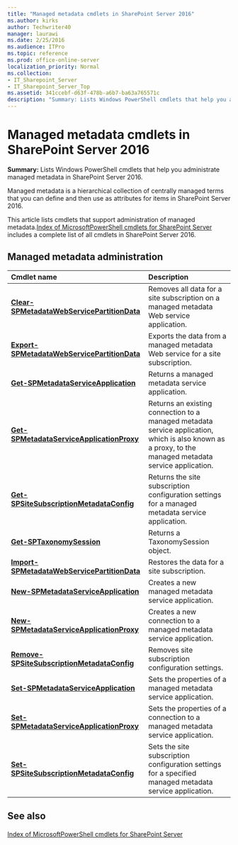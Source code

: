 ```yaml
---
title: "Managed metadata cmdlets in SharePoint Server 2016"
ms.author: kirks
author: Techwriter40
manager: laurawi
ms.date: 2/25/2016
ms.audience: ITPro
ms.topic: reference
ms.prod: office-online-server
localization_priority: Normal
ms.collection:
- IT_Sharepoint_Server
- IT_Sharepoint_Server_Top
ms.assetid: 341ccebf-d63f-478b-a6b7-ba63a765571c
description: "Summary: Lists Windows PowerShell cmdlets that help you administrate managed metadata in SharePoint Server 2016."
---
```


# Managed metadata cmdlets in SharePoint Server 2016

 **Summary:** Lists Windows PowerShell cmdlets that help you administrate managed metadata in SharePoint Server 2016. 
  
Managed metadata is a hierarchical collection of centrally managed terms that you can define and then use as attributes for items in SharePoint Server 2016.
  
This article lists cmdlets that support administration of managed metadata.[Index of MicrosoftPowerShell cmdlets for SharePoint Server](../../../docs-conceptual/sharepoint-server/index-of-microsoftpowershell-cmdlets.md) includes a complete list of all cmdlets in SharePoint Server 2016. 
## Managed metadata administration

|**Cmdlet name**|**Description**|
|:-----|:-----|
|**[Clear-SPMetadataWebServicePartitionData](../../../docs-conceptual/sharepoint-server/microsoft-powershell-for-sharepoint-server-reference/enterprise-content-management-cmdlets/clear-spmetadatawebservicepartitiondata.md)** <br/> |Removes all data for a site subscription on a managed metadata Web service application.  <br/> |
|**[Export-SPMetadataWebServicePartitionData](../../../docs-conceptual/sharepoint-server/microsoft-powershell-for-sharepoint-server-reference/enterprise-content-management-cmdlets/export-spmetadatawebservicepartitiondata.md)** <br/> |Exports the data from a managed metadata Web service for a site subscription.  <br/> |
|**[Get-SPMetadataServiceApplication](../../../docs-conceptual/sharepoint-server/microsoft-powershell-for-sharepoint-server-reference/enterprise-content-management-cmdlets/get-spmetadataserviceapplication.md)** <br/> |Returns a managed metadata service application.  <br/> |
|**[Get-SPMetadataServiceApplicationProxy](../../../docs-conceptual/sharepoint-server/microsoft-powershell-for-sharepoint-server-reference/enterprise-content-management-cmdlets/get-spmetadataserviceapplicationproxy.md)** <br/> |Returns an existing connection to a managed metadata service application, which is also known as a proxy, to the managed metadata service application.  <br/> |
|**[Get-SPSiteSubscriptionMetadataConfig](../../../docs-conceptual/sharepoint-server/microsoft-powershell-for-sharepoint-server-reference/enterprise-content-management-cmdlets/get-spsitesubscriptionmetadataconfig.md)** <br/> |Returns the site subscription configuration settings for a managed metadata service application.  <br/> |
|**[Get-SPTaxonomySession](../../../docs-conceptual/sharepoint-server/microsoft-powershell-for-sharepoint-server-reference/enterprise-content-management-cmdlets/get-sptaxonomysession.md)** <br/> |Returns a TaxonomySession object.  <br/> |
|**[Import-SPMetadataWebServicePartitionData](../../../docs-conceptual/sharepoint-server/microsoft-powershell-for-sharepoint-server-reference/enterprise-content-management-cmdlets/import-spmetadatawebservicepartitiondata.md)** <br/> |Restores the data for a site subscription.  <br/> |
|**[New-SPMetadataServiceApplication](../../../docs-conceptual/sharepoint-server/microsoft-powershell-for-sharepoint-server-reference/enterprise-content-management-cmdlets/new-spmetadataserviceapplication.md)** <br/> |Creates a new managed metadata service application.  <br/> |
|**[New-SPMetadataServiceApplicationProxy](../../../docs-conceptual/sharepoint-server/microsoft-powershell-for-sharepoint-server-reference/enterprise-content-management-cmdlets/new-spmetadataserviceapplicationproxy.md)** <br/> |Creates a new connection to a managed metadata service application.  <br/> |
|**[Remove-SPSiteSubscriptionMetadataConfig](../../../docs-conceptual/sharepoint-server/microsoft-powershell-for-sharepoint-server-reference/enterprise-content-management-cmdlets/remove-spsitesubscriptionmetadataconfig.md)** <br/> |Removes site subscription configuration settings.  <br/> |
|**[Set-SPMetadataServiceApplication](../../../docs-conceptual/sharepoint-server/microsoft-powershell-for-sharepoint-server-reference/enterprise-content-management-cmdlets/set-spmetadataserviceapplication.md)** <br/> |Sets the properties of a managed metadata service application.  <br/> |
|**[Set-SPMetadataServiceApplicationProxy](../../../docs-conceptual/sharepoint-server/microsoft-powershell-for-sharepoint-server-reference/enterprise-content-management-cmdlets/set-spmetadataserviceapplicationproxy.md)** <br/> |Sets the properties of a connection to a managed metadata service application.  <br/> |
|**[Set-SPSiteSubscriptionMetadataConfig](../../../docs-conceptual/sharepoint-server/microsoft-powershell-for-sharepoint-server-reference/enterprise-content-management-cmdlets/set-spsitesubscriptionmetadataconfig.md)** <br/> |Sets the site subscription configuration settings for a specified managed metadata service application.  <br/> |
   
## See also

#### 

[Index of MicrosoftPowerShell cmdlets for SharePoint Server](../../../docs-conceptual/sharepoint-server/index-of-microsoftpowershell-cmdlets.md)

